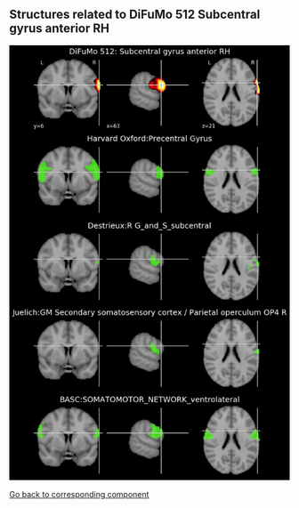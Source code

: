 


## Structures related to DiFuMo 512 Subcentral gyrus anterior RH

![184](184.jpg "Structures related to DiFuMo 512 Subcentral gyrus anterior RH")

[Go back to corresponding component](https://parietal-inria.github.io/DiFuMo/512/html/184.html)
